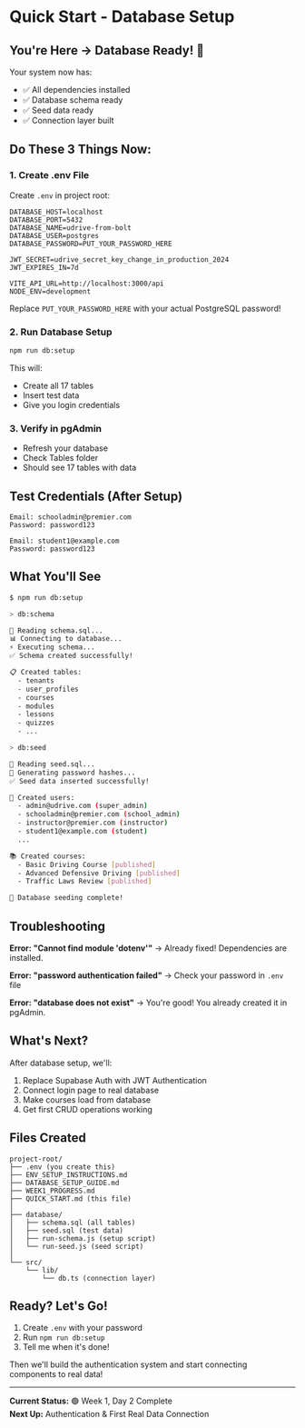 # Quick Start - Database Setup

## You're Here → Database Ready! 🎯

Your system now has:
- ✅ All dependencies installed
- ✅ Database schema ready
- ✅ Seed data ready
- ✅ Connection layer built

## Do These 3 Things Now:

### 1. Create .env File

Create `.env` in project root:

```env
DATABASE_HOST=localhost
DATABASE_PORT=5432
DATABASE_NAME=udrive-from-bolt
DATABASE_USER=postgres
DATABASE_PASSWORD=PUT_YOUR_PASSWORD_HERE

JWT_SECRET=udrive_secret_key_change_in_production_2024
JWT_EXPIRES_IN=7d

VITE_API_URL=http://localhost:3000/api
NODE_ENV=development
```

Replace `PUT_YOUR_PASSWORD_HERE` with your actual PostgreSQL password!

### 2. Run Database Setup

```bash
npm run db:setup
```

This will:
- Create all 17 tables
- Insert test data
- Give you login credentials

### 3. Verify in pgAdmin

- Refresh your database
- Check Tables folder
- Should see 17 tables with data

## Test Credentials (After Setup)

```
Email: schooladmin@premier.com
Password: password123

Email: student1@example.com  
Password: password123
```

## What You'll See

```bash
$ npm run db:setup

> db:schema

🔧 Reading schema.sql...
📊 Connecting to database...
⚡ Executing schema...
✅ Schema created successfully!

📋 Created tables:
  - tenants
  - user_profiles
  - courses
  - modules
  - lessons
  - quizzes
  - ...

> db:seed

🌱 Reading seed.sql...
🔐 Generating password hashes...
✅ Seed data inserted successfully!

👥 Created users:
  - admin@udrive.com (super_admin)
  - schooladmin@premier.com (school_admin)
  - instructor@premier.com (instructor)
  - student1@example.com (student)
  ...

📚 Created courses:
  - Basic Driving Course [published]
  - Advanced Defensive Driving [published]
  - Traffic Laws Review [published]

🎉 Database seeding complete!
```

## Troubleshooting

**Error: "Cannot find module 'dotenv'"**
→ Already fixed! Dependencies are installed.

**Error: "password authentication failed"**
→ Check your password in `.env` file

**Error: "database does not exist"**
→ You're good! You already created it in pgAdmin.

## What's Next?

After database setup, we'll:
1. Replace Supabase Auth with JWT Authentication
2. Connect login page to real database
3. Make courses load from database
4. Get first CRUD operations working

## Files Created

```
project-root/
├── .env (you create this)
├── ENV_SETUP_INSTRUCTIONS.md
├── DATABASE_SETUP_GUIDE.md
├── WEEK1_PROGRESS.md
├── QUICK_START.md (this file)
│
├── database/
│   ├── schema.sql (all tables)
│   ├── seed.sql (test data)
│   ├── run-schema.js (setup script)
│   └── run-seed.js (seed script)
│
└── src/
    └── lib/
        └── db.ts (connection layer)
```

## Ready? Let's Go!

1. Create `.env` with your password
2. Run `npm run db:setup`
3. Tell me when it's done!

Then we'll build the authentication system and start connecting components to real data!

---

**Current Status:** 🟢 Week 1, Day 2 Complete  
**Next Up:** Authentication & First Real Data Connection

